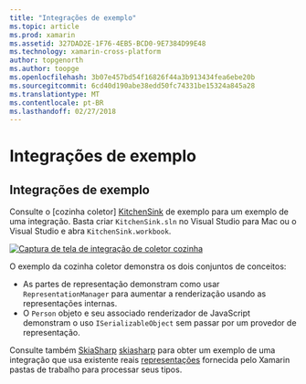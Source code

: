 ```yaml
---
title: "Integrações de exemplo"
ms.topic: article
ms.prod: xamarin
ms.assetid: 327DAD2E-1F76-4EB5-BCD0-9E7384D99E48
ms.technology: xamarin-cross-platform
author: topgenorth
ms.author: toopge
ms.openlocfilehash: 3b07e457bd54f16826f44a3b913434fea6ebe20b
ms.sourcegitcommit: 6cd40d190abe38edd50fc74331be15324a845a28
ms.translationtype: MT
ms.contentlocale: pt-BR
ms.lasthandoff: 02/27/2018
---
```

# <a name="sample-integrations"></a>Integrações de exemplo

## <a name="sample-integrations"></a>Integrações de exemplo

Consulte o [cozinha coletor] [ KitchenSink] de exemplo para um exemplo de uma integração. Basta criar `KitchenSink.sln` no Visual Studio para Mac ou o Visual Studio e abra `KitchenSink.workbook`.

[![Captura de tela de integração de coletor cozinha](samples-images/kitchensinkintegrationscreenshot.png)](samples-images/kitchensinkintegrationscreenshot.png)

O exemplo da cozinha coletor demonstra os dois conjuntos de conceitos:

* As partes de representação demonstram como usar `RepresentationManager` para aumentar a renderização usando as representações internas.
* O `Person` objeto e seu associado renderizador de JavaScript demonstram o uso `ISerializableObject` sem passar por um provedor de representação.

Consulte também [SkiaSharp] [ skiasharp] para obter um exemplo de uma integração que usa existente reais [representações](~/tools/workbooks/sdk/representations.md) fornecida pelo Xamarin pastas de trabalho para processar seus tipos.

[KitchenSink]: https://github.com/xamarin/Workbooks/tree/master/SDK/Samples/KitchenSink
[skiasharp]: https://github.com/mono/SkiaSharp/tree/master/source/SkiaSharp.Workbooks